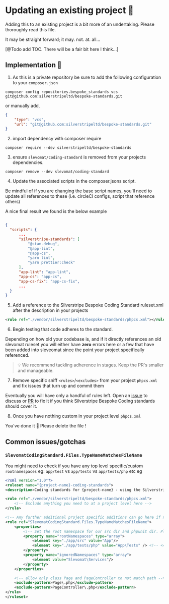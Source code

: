 # Updating an existing project 🚜

Adding this to an existing project is a bit more of an undertaking.
Please thoroughly read this file.

It may be straight forward; it may. not. at. all...

[@Todo add TOC. There will be a fair bit here I think...]



## Implementation 🧞
1. As this is a private repository be sure to add the following configuration to your `composer.json`

```shell
composer config repositories.bespoke_standards vcs git@github.com:silverstripeltd/bespoke-standards.git
```

or manually add,

```json
{
    "type": "vcs",
    "url": "git@github.com:silverstripeltd/bespoke-standards.git"
}
```

2. import dependency with composer require

```shell
composer require --dev silverstripeltd/bespoke-standards
```


3. ensure `slevomat/coding-standard` is removed from your projects dependencies.
```shell
composer remove --dev slevomat/coding-standard
```

4. Update the associated scripts in the composer.jsons script.

Be mindful of if you are changing the base script names, you'll need to update all references to these (i.e. circleCI configs, script that reference others)

A nice final result we found is the below example
```json

{
  "scripts": {
      ...
      "silverstripe-standards": [
          "@stan-debug",
          "@app-lint",
          "@app-cs",
          "yarn lint",
          "yarn prettier:check"
      ],
      "app-lint": "app-lint",
      "app-cs": "app-cs",
      "app-cs-fix": "app-cs-fix",
      ...
  }
}
```

5. Add a reference to the Silverstripe Bespoke Coding Standard ruleset.xml after the description in your projects

```xml
<rule ref="./vendor/silverstripeltd/bespoke-standards/phpcs.xml"></rule>
```

6. Begin testing that code adheres to the standard.

Depending on how old your codebase is, and if it directly references an old slevomat ruleset you will either have **zero** errors here or a few that have been added into sleveomat since the point your project specifically referenced.

> 💡
> We recommend tackling adherence in stages. Keep the PR's smaller and manageable.

7. Remove specific sniff `<rules>`/`<excludes>` from your project `phpcs.xml` and fix issues that turn up and commit them

Eventually you will have only a handful of rules left.
Open an [issue](https://github.com/silverstripeltd/bespoke-standards/issues) to discuss or [PR](https://github.com/silverstripeltd/bespoke-standards/pulls) to fix it if you think Silverstripe Bespoke Coding standards should cover it.

8. Once you have nothing custom in your project level `phpcs.xml`

You've done it 🎉
Please delete the file !




## Common issues/gotchas


### `SlevomatCodingStandard.Files.TypeNameMatchesFileName`

You might need to check if you have any top level specific/custom `rootnamespaces` eg: `app/test` vs `app/tests` vs `app/tests/php` etc
  eg
```xml
<?xml version="1.0"?>
<ruleset name="{project-name}-coding-standards">
<description>Coding standards for {project-name} - using the Silverstripe Bespoke Coding Standard</description>

<rule ref="./vendor/silverstripeltd/bespoke-standards/phpcs.xml">
    <!-- Exclude anything you need to at a project level here -->
</rule>

<!-- Any further additional project specific additions can go here if needed -->
<rule ref="SlevomatCodingStandard.Files.TypeNameMatchesFileName">
    <properties>
        <!-- Set the root namespace for our src dir and phpunit dir. Please change these as required -->
        <property name="rootNamespaces" type="array">
            <element key="./app/src" value="App"/>
            <element key="./app/tests/php" value="App\Tests" /> <!-- <==== CUSTOM PATH -->
        </property>
        <property name="ignoredNamespaces" type="array">
            <element value="Slevomat\Services"/>
        </property>
    </properties>

    <!-- allow only class Page and PageController to not match path -->
    <exclude-pattern>Page\.php</exclude-pattern>
    <exclude-pattern>PageController\.php</exclude-pattern>
</rule>
</ruleset>
```
